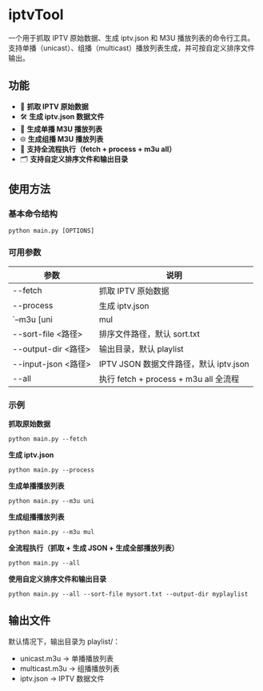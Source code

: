 # **iptvTool**

一个用于抓取 IPTV 原始数据、生成 iptv.json 和 M3U 播放列表的命令行工具。支持单播（unicast）、组播（multicast）播放列表生成，并可按自定义排序文件输出。

## **功能**

- 📡 **抓取 IPTV 原始数据**
- 🛠 **生成 iptv.json 数据文件**
- 🎯 **生成单播 M3U 播放列表**
- 🌐 **生成组播 M3U 播放列表**
- 🔄 **支持全流程执行（fetch + process + m3u all）**
- 🗂 **支持自定义排序文件和输出目录**

## **使用方法**

### **基本命令结构**

```
python main.py [OPTIONS]
```

### **可用参数**

| **参数**            | **说明**                               |
| ------------------- | -------------------------------------- |
| --fetch             | 抓取 IPTV 原始数据                     |
| --process           | 生成 iptv.json                         |
| `–m3u [uni          | mul                                    |
| --sort-file <路径>  | 排序文件路径，默认 sort.txt            |
| --output-dir <路径> | 输出目录，默认 playlist                |
| --input-json <路径> | IPTV JSON 数据文件路径，默认 iptv.json |
| --all               | 执行 fetch + process + m3u all 全流程  |

### **示例**

**抓取原始数据**

```
python main.py --fetch
```

**生成 iptv.json**

```
python main.py --process
```

**生成单播播放列表**

```
python main.py --m3u uni
```

**生成组播播放列表**

```
python main.py --m3u mul
```

**全流程执行（抓取 + 生成 JSON + 生成全部播放列表）**

```
python main.py --all
```

**使用自定义排序文件和输出目录**

```
python main.py --all --sort-file mysort.txt --output-dir myplaylist
```

## **输出文件**

默认情况下，输出目录为 playlist/：

- unicast.m3u → 单播播放列表
- multicast.m3u → 组播播放列表
- iptv.json → IPTV 数据文件

